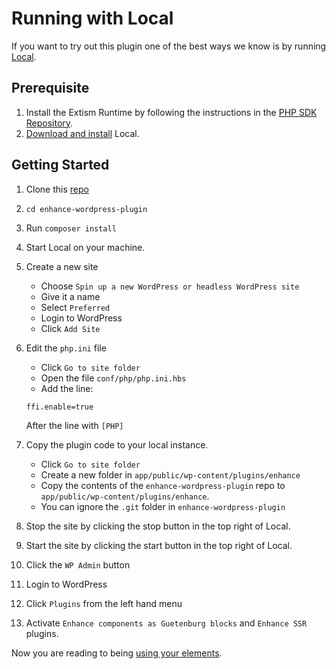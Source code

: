 # Running with Local

If you want to try out this plugin one of the best ways we know is by running [Local](https://localwp.com/).

## Prerequisite

1. Install the Extism Runtime by following the instructions in the [PHP SDK Repository](https://github.com/extism/php-sdk#install-the-extism-runtime-dependency).
2. [Download and install](https://localwp.com/) Local.

## Getting Started

1. Clone this [repo](https://github.com/enhance-dev/enhance-wordpress-plugin)
1. `cd enhance-wordpress-plugin`
1. Run `composer install`
1. Start Local on your machine.
1. Create a new site
    - Choose `Spin up a new WordPress or headless WordPress site`
    - Give it a name
    - Select `Preferred`
    - Login to WordPress
    - Click `Add Site`
1. Edit the `php.ini` file
    - Click `Go to site folder`
    - Open the file `conf/php/php.ini.hbs`
    - Add the line:

    ```sh
    ffi.enable=true
    ```
    After the line with `[PHP]`
1. Copy the plugin code to your local instance.
    - Click `Go to site folder`
    - Create a new folder in `app/public/wp-content/plugins/enhance`
    - Copy the contents of the `enhance-wordpress-plugin` repo to `app/public/wp-content/plugins/enhance`.
    - You can ignore the `.git` folder in `enhance-wordpress-plugin`
1. Stop the site by clicking the stop button in the top right of Local.
1. Start the site by clicking the start button in the top right of Local.
1. Click the `WP Admin` button
1. Login to WordPress
1. Click `Plugins` from the left hand menu
1. Activate `Enhance components as Guetenburg blocks` and `Enhance SSR` plugins.

Now you are reading to being [using your elements](../readme.md#use-elements).
